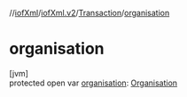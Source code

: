 //[iofXml](../../../index.md)/[iofXml.v2](../index.md)/[Transaction](index.md)/[organisation](organisation.md)

# organisation

[jvm]\
protected open var [organisation](organisation.md): [Organisation](../-organisation/index.md)
